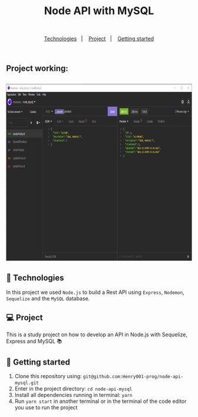 <h1 align="center">Node API with MySQL</h1>

<br>

<p align="center">
  <a href="#rocket-technologies">Technologies</a>&nbsp;&nbsp;&nbsp;|&nbsp;&nbsp;&nbsp;
   <a href="#-project">Project</a>&nbsp;&nbsp;&nbsp;|&nbsp;&nbsp;&nbsp;
  <a href="##electric_plug-getting-started">Getting started</a>
</p>

<br>

<h2>Project working:<h2>

<p align="center">
    <img src="./photos/node-api-mysql.gif" height="480" width="100%">
</p>

## :rocket: Technologies

In this project we used `Node.js` to build a Rest API using `Express`, `Nodemon`, `Sequelize` and the `MySQL` database.


## 💻 Project

This is a study project on how to develop an API in Node.js with Sequelize, Express and MySQL :books:


## :electric_plug: Getting started

1. Clone this repository using: `git@github.com:Henry001-prog/node-api-mysql.git`
2. Enter in the project directory: `cd node-api-mysql`
3. Install all dependencies running in terminal: `yarn`
6. Run `yarn start` in another terminal or in the terminal of the code editor you use to run the project